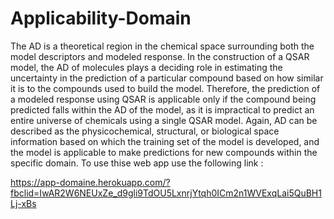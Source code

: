 # Applicability-Domain
The AD is a theoretical region in the chemical space surrounding both the model descriptors and modeled response. In the construction of a QSAR model, the AD of molecules plays a deciding role in estimating the uncertainty in the prediction of a particular compound based on how similar it is to the compounds used to build the model. Therefore, the prediction of a modeled response using QSAR is applicable only if the compound being predicted falls within the AD of the model, as it is impractical to predict an entire universe of chemicals using a single QSAR model. Again, AD can be described as the physicochemical, structural, or biological space information based on which the training set of the model is developed, and the model is applicable to make predictions for new compounds within the specific domain.
To use thise web app use the following link : 

https://app-domaine.herokuapp.com/?fbclid=IwAR2W6NEUxZe_d9gli9TdOU5LxnrjYtqh0ICm2n1WVExqLai5QuBH1Lj-xBs
